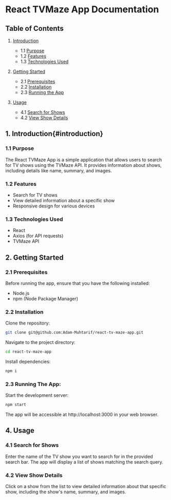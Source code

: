 # React TVMaze App Documentation

## Table of Contents

1. [Introduction](#introduction)
    - 1.1 [Purpose](#purpose)
    - 1.2 [Features](#features)
    - 1.3 [Technologies Used](#technologies-used)

2. [Getting Started](#getting-started)
    - 2.1 [Prerequisites](#prerequisites)
    - 2.2 [Installation](#installation)
    - 2.3 [Running the App](#running-the-app)

4. [Usage](#usage)
    - 4.1 [Search for Shows](#search-for-shows)
    - 4.2 [View Show Details](#view-show-details)

## 1. Introduction{#introduction}

### 1.1 Purpose

The React TVMaze App is a simple application that allows users to search for TV shows using the TVMaze API. It provides information about shows, including details like name, summary, and images.

### 1.2 Features

- Search for TV shows
- View detailed information about a specific show
- Responsive design for various devices

### 1.3 Technologies Used

- React
- Axios (for API requests)
- TVMaze API

## 2. Getting Started

### 2.1 Prerequisites

Before running the app, ensure that you have the following installed:

- Node.js
- npm (Node Package Manager)

### 2.2 Installation

Clone the repository:

```bash
git clone git@github.com:Adam-Muhtarif/react-tv-maze-app.git
```

Navigate to the project directory:

```bash
cd react-tv-maze-app
```

Install dependencies:

```bash
npm i
```

### 2.3 Running The App:

Start the development server:

```bash
npm start
```

The app will be accessible at http://localhost:3000 in your web browser.

## 4. Usage
### 4.1 Search for Shows

Enter the name of the TV show you want to search for in the provided search bar. The app will display a list of shows matching the search query.

### 4.2 View Show Details

Click on a show from the list to view detailed information about that specific show, including the show's name, summary, and images.


